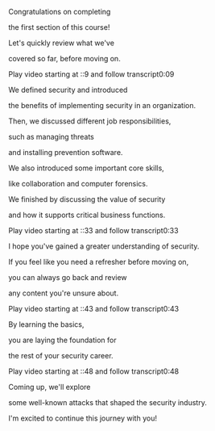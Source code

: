 Congratulations on completing 

the first section of this course! 

Let's quickly review what we've 

covered so far, before moving on.

Play video starting at ::9 and follow transcript0:09

We defined security and introduced 

the benefits of implementing security in an organization. 

Then, we discussed different job responsibilities, 

such as managing threats 

and installing prevention software. 

We also introduced some important core skills, 

like collaboration and computer forensics. 

We finished by discussing the value of security 

and how it supports critical business functions.

Play video starting at ::33 and follow transcript0:33

I hope you've gained a greater understanding of security. 

If you feel like you need a refresher before moving on, 

you can always go back and review 

any content you're unsure about.

Play video starting at ::43 and follow transcript0:43

By learning the basics, 

you are laying the foundation for 

the rest of your security career.

Play video starting at ::48 and follow transcript0:48

Coming up, we'll explore 

some well-known attacks that shaped the security industry. 

I'm excited to continue this journey with you!